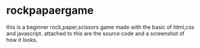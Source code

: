 # rockpapaergame


this is a beginner rock,paper,scissors game made with the basic of html,css and javascript.
attached to this are the source code and a screenshot of how it looks.
 
